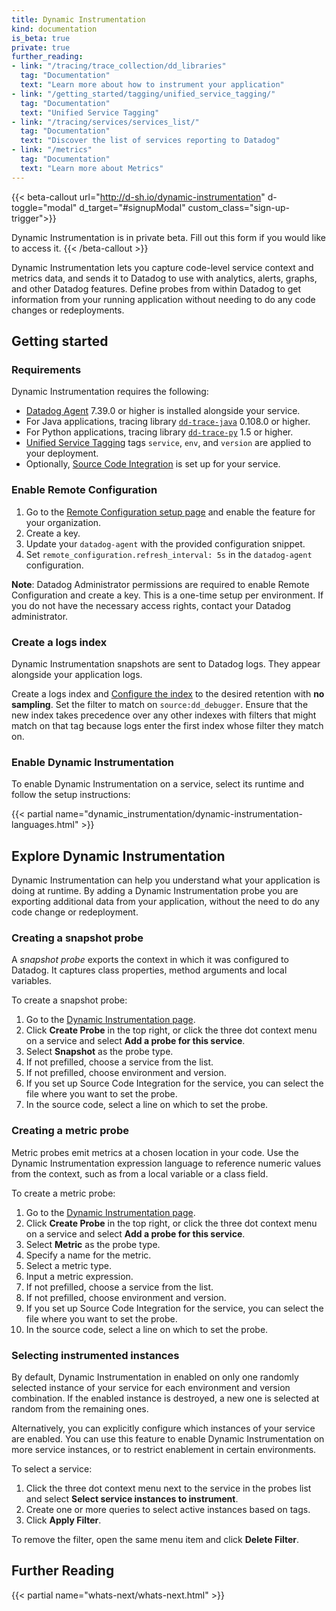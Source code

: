 ```yaml
---
title: Dynamic Instrumentation
kind: documentation
is_beta: true
private: true
further_reading:
- link: "/tracing/trace_collection/dd_libraries"
  tag: "Documentation"
  text: "Learn more about how to instrument your application"
- link: "/getting_started/tagging/unified_service_tagging/"
  tag: "Documentation"
  text: "Unified Service Tagging"
- link: "/tracing/services/services_list/"
  tag: "Documentation"
  text: "Discover the list of services reporting to Datadog"
- link: "/metrics"
  tag: "Documentation"
  text: "Learn more about Metrics"
---
```


{{< beta-callout url="http://d-sh.io/dynamic-instrumentation" d-toggle="modal" d_target="#signupModal" custom_class="sign-up-trigger">}}
<!-- **!!!TODO: create beta signup form/link!!!** -->
  Dynamic Instrumentation is in private beta. Fill out this form if you would like to
  access it.
{{< /beta-callout >}}

Dynamic Instrumentation lets you capture code-level service context and metrics data, and sends it to Datadog to use with analytics, alerts, graphs, and other Datadog features. Define probes from within Datadog to get information from your running application without needing to do any code changes or redeployments.

## Getting started

### Requirements
Dynamic Instrumentation requires the following:

- [Datadog Agent][1] 7.39.0 or higher is installed alongside your service.
- For Java applications, tracing library [`dd-trace-java`][2] 0.108.0 or higher.
- For Python applications, tracing library [`dd-trace-py`][3] 1.5 or higher.
- [Unified Service Tagging][4] tags `service`, `env`, and `version` are applied to your deployment.
- Optionally, [Source Code Integration][5] is set up for your service.

### Enable Remote Configuration

1. Go to the [Remote Configuration setup page][6] and enable the feature for your organization.
2. Create a key. 
3. Update your `datadog-agent` with the provided configuration snippet.
4. Set `remote_configuration.refresh_interval: 5s` in the `datadog-agent` configuration.

**Note**: Datadog Administrator permissions are required to enable Remote Configuration and create a key. This is a one-time setup per environment. If you do not have the necessary access rights, contact your Datadog administrator.

### Create a logs index

Dynamic Instrumentation snapshots are sent to Datadog logs. They appear alongside your application logs. 

Create a logs index and [Configure the index][7] to the desired retention with **no sampling**. Set the filter to match on `source:dd_debugger`. Ensure that the new index takes precedence over any other indexes with filters that might match on that tag because logs enter the first index whose filter they match on.

### Enable Dynamic Instrumentation

To enable Dynamic Instrumentation on a service, select its runtime and follow the setup instructions:

{{< partial name="dynamic_instrumentation/dynamic-instrumentation-languages.html" >}}

## Explore Dynamic Instrumentation

Dynamic Instrumentation can help you understand what your application is doing at runtime. By adding a Dynamic Instrumentation probe you are exporting additional data from your application, without the need to do any code change or redeployment.

### Creating a snapshot probe

A *snapshot probe* exports the context in which it was configured to Datadog. It captures class properties, method arguments and local variables.

To create a snapshot probe:

1. Go to the [Dynamic Instrumentation page][8].
2. Click **Create Probe** in the top right, or click the three dot context menu on a service and select **Add a probe for this service**.
3. Select **Snapshot** as the probe type.
4. If not prefilled, choose a service from the list.
5. If not prefilled, choose environment and version.
6. If you set up Source Code Integration for the service, you can select the file where you want to set the probe.
7. In the source code, select a line on which to set the probe.

### Creating a metric probe

Metric probes emit metrics at a chosen location in your code. Use the Dynamic Instrumentation expression language to reference numeric values from the context, such as from a local variable or a class field.

To create a metric probe:

1. Go to the [Dynamic Instrumentation page][8].
2. Click **Create Probe** in the top right, or click the three dot context menu on a service and select **Add a probe for this service**.
3. Select **Metric** as the probe type.
4. Specify a name for the metric.
5. Select a metric type.
6. Input a metric expression.
7. If not prefilled, choose a service from the list.
8. If not prefilled, choose environment and version.
9. If you set up Source Code Integration for the service, you can select the file where you want to set the probe.
10. In the source code, select a line on which to set the probe.

### Selecting instrumented instances

By default, Dynamic Instrumentation in enabled on only one randomly selected instance of your service for each environment and version combination. If the enabled instance is destroyed, a new one is selected at random from the remaining ones.

Alternatively, you can explicitly configure which instances of your service are enabled. You can use this feature to enable Dynamic Instrumentation on more service instances, or to restrict enablement in certain environments.

To select a service:

1. Click the three dot context menu next to the service in the probes list and select **Select service instances to instrument**. 
2. Create one or more queries to select active instances based on tags. 
3. Click **Apply Filter**.

To remove the filter, open the same menu item and click **Delete Filter**.

## Further Reading

{{< partial name="whats-next/whats-next.html" >}}

[1]: /agent/
[2]: https://github.com/DataDog/dd-trace-java
[3]: https://github.com/DataDog/dd-trace-py
[4]: /getting_started/tagging/unified_service_tagging/
[5]: /integrations/guide/source-code-integration/
[6]: https://app.datadoghq.com/organization-settings/remote-config
[7]: /logs/log_configuration/indexes/#add-indexes
[8]: https://app.datadoghq.com/dynamic-instrumentation
